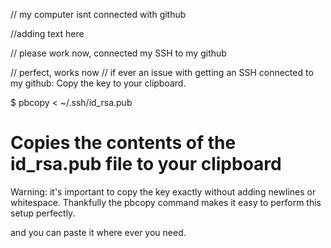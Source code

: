 
// my computer isnt connected with github

//adding text here

// please work now, connected my SSH to my github

// perfect, works now
// if ever an issue with getting an SSH connected to my github: 
Copy the key to your clipboard.

$ pbcopy < ~/.ssh/id_rsa.pub
# Copies the contents of the id_rsa.pub file to your clipboard
Warning: it's important to copy the key exactly without adding newlines or whitespace. Thankfully the pbcopy command makes it easy to perform this setup perfectly.

and you can paste it where ever you need.
